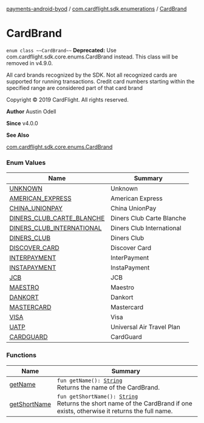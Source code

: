 [payments-android-byod](../../index.md) / [com.cardflight.sdk.enumerations](../index.md) / [CardBrand](./index.md)

# CardBrand

`enum class ~~CardBrand~~`
**Deprecated:** Use com.cardflight.sdk.core.enums.CardBrand instead. This class will be removed in v4.9.0.

All card brands recognized by the SDK. Not all recognized cards are supported for running
transactions. Credit card numbers starting within the specified range are considered part of that
card brand

Copyright © 2019 CardFlight. All rights reserved.

**Author**
Austin Odell

**Since**
v4.0.0

**See Also**

[com.cardflight.sdk.core.enums.CardBrand](../../com.cardflight.sdk.core.enums/-card-brand/index.md)

### Enum Values

| Name | Summary |
|---|---|
| [UNKNOWN](-u-n-k-n-o-w-n.md) | Unknown |
| [AMERICAN_EXPRESS](-a-m-e-r-i-c-a-n_-e-x-p-r-e-s-s.md) | American Express |
| [CHINA_UNIONPAY](-c-h-i-n-a_-u-n-i-o-n-p-a-y.md) | China UnionPay |
| [DINERS_CLUB_CARTE_BLANCHE](-d-i-n-e-r-s_-c-l-u-b_-c-a-r-t-e_-b-l-a-n-c-h-e.md) | Diners Club Carte Blanche |
| [DINERS_CLUB_INTERNATIONAL](-d-i-n-e-r-s_-c-l-u-b_-i-n-t-e-r-n-a-t-i-o-n-a-l.md) | Diners Club International |
| [DINERS_CLUB](-d-i-n-e-r-s_-c-l-u-b.md) | Diners Club |
| [DISCOVER_CARD](-d-i-s-c-o-v-e-r_-c-a-r-d.md) | Discover Card |
| [INTERPAYMENT](-i-n-t-e-r-p-a-y-m-e-n-t.md) | InterPayment |
| [INSTAPAYMENT](-i-n-s-t-a-p-a-y-m-e-n-t.md) | InstaPayment |
| [JCB](-j-c-b.md) | JCB |
| [MAESTRO](-m-a-e-s-t-r-o.md) | Maestro |
| [DANKORT](-d-a-n-k-o-r-t.md) | Dankort |
| [MASTERCARD](-m-a-s-t-e-r-c-a-r-d.md) | Mastercard |
| [VISA](-v-i-s-a.md) | Visa |
| [UATP](-u-a-t-p.md) | Universal Air Travel Plan |
| [CARDGUARD](-c-a-r-d-g-u-a-r-d.md) | CardGuard |

### Functions

| Name | Summary |
|---|---|
| [getName](get-name.md) | `fun getName(): `[`String`](https://kotlinlang.org/api/latest/jvm/stdlib/kotlin/-string/index.html)<br>Returns the name of the CardBrand. |
| [getShortName](get-short-name.md) | `fun getShortName(): `[`String`](https://kotlinlang.org/api/latest/jvm/stdlib/kotlin/-string/index.html)<br>Returns the short name of the CardBrand if one exists, otherwise it returns the full name. |
